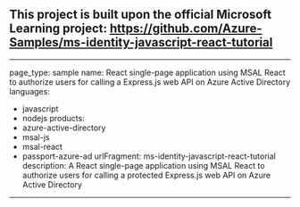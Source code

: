 ## This project is built upon the official Microsoft Learning project: https://github.com/Azure-Samples/ms-identity-javascript-react-tutorial


---
page_type: sample
name: React single-page application using MSAL React to authorize users for calling a Express.js web API on Azure Active Directory
languages:
 - javascript
 - nodejs
products:
 - azure-active-directory
 - msal-js
 - msal-react
 - passport-azure-ad
urlFragment: ms-identity-javascript-react-tutorial
description: A React single-page application using MSAL React to authorize users for calling a protected Express.js web API on Azure Active Directory
---
